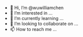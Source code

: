 - 👋 Hi, I’m @wuwilliamchen
- 👀 I’m interested in ...
- 🌱 I’m currently learning ...
- 💞️ I’m looking to collaborate on ...
- 📫 How to reach me ...

<!---
wuwilliamchen/wuwilliamchen is a ✨ special ✨ repository because its `README.md` (this file) appears on your GitHub profile.
You can click the Preview link to take a look at your changes.
--->
